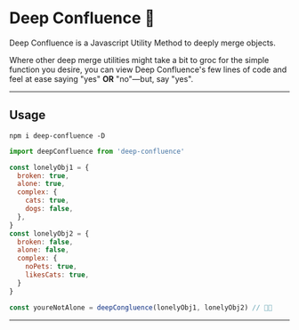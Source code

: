 # Deep Confluence 🖤

Deep Confluence is a Javascript Utility Method to deeply merge objects.

Where other deep merge utilities might take a bit to groc for the simple function you desire, you can view Deep Confluence's few lines of code and feel at ease saying "yes" **OR** "no"—but, say "yes".

----

## Usage

```shell
npm i deep-confluence -D
```

```javascript
import deepConfluence from 'deep-confluence'

const lonelyObj1 = {
  broken: true,
  alone: true,
  complex: {
    cats: true,
    dogs: false,
  },
}
const lonelyObj2 = {
  broken: false,
  alone: false,
  complex: {
    noPets: true,
    likesCats: true,
  }
}

const youreNotAlone = deepCongluence(lonelyObj1, lonelyObj2) // 🖤🖤
```
----
